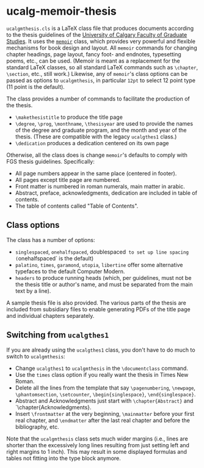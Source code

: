 ucalg-memoir-thesis
===================

`ucalgmthesis.cls` is a LaTeX class file that produces documents
according to the thesis guidelines of the [University of Calgary
Faculty of Graduate
Studies](http://www.grad.ucalgary.ca/current/thesis/guidelines). It
uses the [`memoir`](https://ctan.org/pkg/memoir?lang=en) class, which
provides very powerful and flexible mechanisms for book design and
layout. All `memoir` commands for changing chapter headings, page
layout, fancy foot- and endnotes, typesetting poems, etc., can be
used. (Memoir is meant as a replacement for the standard LaTeX
classes, so all standard LaTeX commands such as `\chapter`,
`\section`, etc., still work.) Likewise, any of `memoir`'s class options can
be passed as options to `ucalgmthesis`, in particular `12pt` to select
12 point type (11 point is the default).

The class provides a number of commands to facilitate the production
of the thesis.

- `\makethesistitle` to produce the title page
- `\degree`, `\prog`, `\monthname`, `\thesisyear` are used to provide
  the names of the degree and graduate program, and the month and year
  of the thesis. (These are compatible with the legacy `ucalgthes1` class.)
- `\dedication` produces a dedication centered on its own page

Otherwise, all the class does is change `memoir`'s defaults to comply
with FGS thesis guidelines. Specifically:

- All page numbers appear in the same place (centered in footer).
- All pages except title page are numbered.
- Front matter is numbered in roman numerals, main matter in arabic.
- Abstract, preface, acknowledgments, dedication are included in table
  of contents.
- The table of contents called "Table of Contents".

Class options
-------------

The class has a number of options:

- `singlespaced`, `onehalfspaced`, doublespaced` to set up line
  spacing (`onehalfspaced` is the default)
- `palatino`, `times`, `garamond`, `utopia`, `libertine` offer some
  alternative typefaces to the default Computer Modern.
- `headers` to produce running heads (which, per guidelines, must not
  be the thesis title or author's name, and must be separated from the
  main text by a line).

A sample thesis file is also provided. The various parts of the thesis
are included from subsidiary files to enable generating PDFs of the
title page and individual chapters separately.

Switching from `ucalgthes1`
---------------------------

If you are already using the `ucalgthes1` class, you don't have to do
much to switch to `ucalgmthesis`:

- Change `ucalgthes1` to `ucalgmthesis` in the `\documentclass` command.
- Use the `times` class option if you really want the thesis in Times
  New Roman.
- Delete all the lines from the template that say `\pagenumbering`,
  `\newpage`, `\phantomsection`, `\setcounter`, `\begin{singlespace}`,
  `\end{singlespace}`.
- Abstract and Acknowledgments just start with `\chapter{Abstract}`
  and `\chapter{Acknowledgments}.
- Insert `\frontmatter` at the very beginning, `\mainmatter` before
  your first real chapter, and `\endmatter` after the last real
  chapter and before the bibliography, etc.

Note that the `ucalgmthesis` class sets much wider margins (i.e., lines
are shorter than the excessively long lines resulting from just
setting left and right margins to 1 inch). This may result in some
displayed formulas and tables not fitting into the type block anymore.